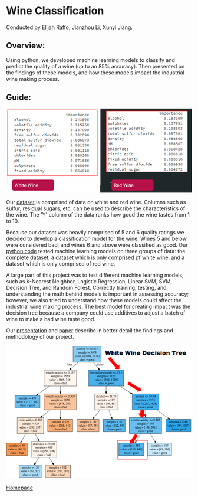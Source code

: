# Wine Classification
Conducted by Elijah Raffo, Jianzhou Li, Xunyi Jiang.

## Overview:
Using python, we developed machine learning models to classify and predict the quality of a wine (up to an 85% accuracy). Then presented on the findings of these models, and how these models impact the industrial wine making process.

## Guide:
![Significance](Significance.PNG)

Our [dataset](https://github.com/eliraffo/eliraffo.github.io/blob/master/OBA410/Wine_Data.csv) is comprised of data on white and red wine. Columns such as sulfur, residual sugars, etc. can be used to describe the characteristics of the wine. The 'Y' column of the data ranks how good the wine tastes from 1 to 10.

Because our dataset was heavily comprised of 5 and 6 quality ratings we decided to develop a classification model for the wine. Wines 5 and below were considered bad, and wines 6 and above were classified as good. Our [python code](https://github.com/eliraffo/eliraffo.github.io/blob/master/OBA410/Wine_Model.ipynb) tested machine learning models on three groups of data: the complete dataset, a dataset which is only comprised pf white wine, and a dataset which is only comprised of red wine.

A large part of this project was to test different machine learning models, such as K-Nearest Neighbor, Logistic Regression, Linear SVM, SVM, Decision Tree, and Random Forest. Correctly training, testing, and understanding the math behind models is important in assessing accuracy; however, we also tried to understand how these models could affect the industrial wine making process. The best model for creating impact was the decision tree because a company could use additives to adjust a batch of wine to make a bad wine taste good. 

Our [presentation](Wine_Presentation.pdf) and [paper](Wine_Paper.pdf) describe in better detail the findings and methodology of our project. 

![DecisionTree](DecisionTree.PNG)

[Homepage](eliraffo.github.io)
